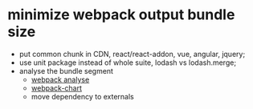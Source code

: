 # minimize webpack output bundle size

* put common chunk in CDN, react/react-addon, vue, angular, jquery;
* use unit package instead of whole suite, lodash vs lodash.merge;
* analyse the bundle segment
  * [webpack analyse](https://github.com/webpack/analyse)
  * [webpack-chart](http://alexkuz.github.io/webpack-chart/)
  * move dependency to externals
